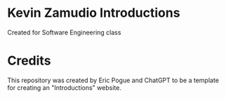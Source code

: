 # Kevin Zamudio Introductions 
Created for Software Engineering class

# Credits
This repository was created by Eric Pogue and ChatGPT to be a template for creating an "Introductions" website.
